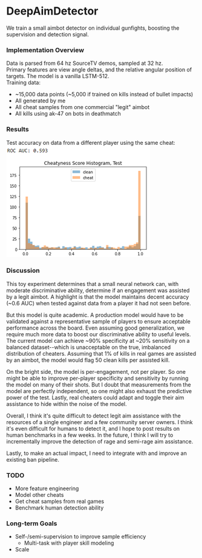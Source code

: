 ﻿# DeepAimDetector
We train a small aimbot detector on individual gunfights, boosting the supervision and detection signal.

### Implementation Overview
Data is parsed from 64 hz SourceTV demos, sampled at 32 hz.  
Primary features are view angle deltas, and the relative angular position of targets.
The model is a vanilla LSTM-512.  
Training data:  
- ~15,000 data points (~5,000 if trained on kills instead of bullet impacts)
- All generated by me
- All cheat samples from one commercial "legit" aimbot
- All kills using ak-47 on bots in deathmatch

### Results
Test accuracy on data from a different player using the same cheat:  
![alt text](images/Setpember_24_2020_Test.png)

### Discussion
This toy experiment determines that a small neural network can, with moderate discriminative ability, determine if an engagement was assisted by a legit aimbot. A highlight is that the model maintains decent accuracy (~0.6 AUC) when tested against data from a player it had not seen before.

But this model is quite academic. A production model would have to be validated against a representative sample of players to ensure acceptable performance across the board. Even assuming good generalization, we require much more data to boost our discriminative ability to useful levels. The current model can achieve ~90% specificity at ~20% sensitivity on a balanced dataset--which is unacceptable on the true, imbalanced distribution of cheaters. Assuming that 1% of kills in real games are assisted by an aimbot, the model would flag 50 clean kills per assisted kill.

On the bright side, the model is per-engagement, not per player. So one might be able to improve per-player specificity and sensitivity by running the model on many of their shots. But I doubt that measurements from the model are perfectly independent, so one might also exhaust the predictive power of the test. Lastly, real cheaters could adapt and toggle their aim assistance to hide within the noise of the model.

Overall, I think it's quite difficult to detect legit aim assistance with the resources of a single engineer and a few community server owners. I think it's even difficult for humans to detect it, and I hope to post results on human benchmarks in a few weeks. In the future, I think I will try to incrementally improve the detection of rage and semi-rage aim assistance.

Lastly, to make an actual impact, I need to integrate with and improve an existing ban pipeline. 

### TODO
- More feature engineering
- Model other cheats
- Get cheat samples from real games
- Benchmark human detection ability

### Long-term Goals
- Self-/semi-supervision to improve sample efficiency
  - Multi-task with player skill modeling
- Scale
